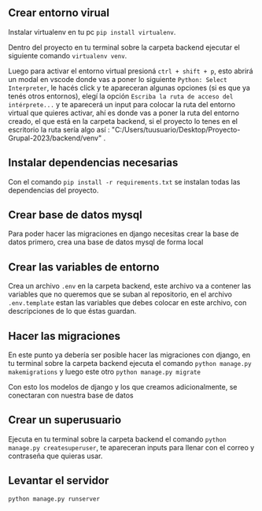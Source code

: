 ## Crear entorno virual

Instalar virtualenv en tu pc `pip install virtualenv`.

Dentro del proyecto en tu terminal sobre la carpeta backend ejecutar el siguiente comando `virtualenv venv`.

Luego para activar el entorno virtual presioná `ctrl + shift + p`, esto abrirá un modal en vscode donde vas a poner lo siguiente `Python: Select Interpreter`, le hacés click y te apareceran algunas opciones (si es que ya tenés otros entornos), elegí la opción `Escriba la ruta de acceso del intérprete...` y te aparecerá un input para colocar la ruta del entorno virtual que quieres activar, ahí es donde vas a poner la ruta del entorno creado, el que está en la carpeta backend, si el proyecto lo tenes en el escritorio la ruta sería algo así : "C:/Users/tuusuario/Desktop/Proyecto-Grupal-2023/backend/venv" .

## Instalar dependencias necesarias

Con el comando `pip install -r requirements.txt` se instalan todas las dependencias del proyecto.

## Crear base de datos mysql

Para poder hacer las migraciones en django necesitas crear la base de datos primero, crea una base de datos mysql de forma local

## Crear las variables de entorno

Crea un archivo `.env` en la carpeta backend, este archivo va a contener las variables que no queremos que se suban al repositorio, en el archivo `.env.template` estan las variables que debes colocar en este archivo, con descripciones de lo que éstas guardan.

## Hacer las migraciones

En este punto ya debería ser posible hacer las migraciones con django, en tu terminal sobre la carpeta backend ejecuta el comando `python manage.py makemigrations` y luego este otro `python manage.py migrate`

Con esto los modelos de django y los que creamos adicionalmente, se conectaran con nuestra base de datos

## Crear un superusuario

Ejecuta en tu terminal sobre la carpeta backend el comando `python manage.py createsuperuser`, te apareceran inputs para llenar con el correo y contraseña que quieras usar.

## Levantar el servidor

`python manage.py runserver`
